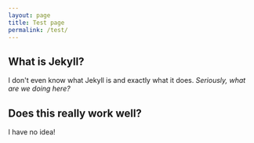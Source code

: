 ```yaml
---
layout: page
title: Test page
permalink: /test/
---
```


## What is Jekyll?
I don't even know what Jekyll is and exactly what it does.
*Seriously, what are we doing here?*

## Does this really work well?
I have no idea!
